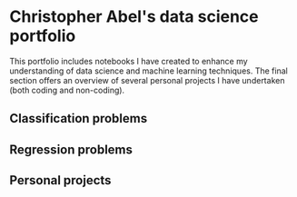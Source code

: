 # Christopher Abel's data science portfolio
This portfolio includes notebooks I have created to enhance my understanding of data science and machine learning techniques. The final section offers an overview of several personal projects I have undertaken (both coding and non-coding).
## Classification problems

## Regression problems

## Personal projects
